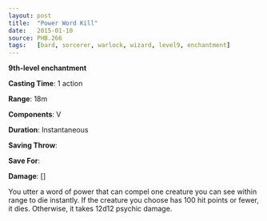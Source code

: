 ```yaml
---
layout: post
title:  "Power Word Kill"
date:   2015-01-10
source: PHB.266
tags:   [bard, sorcerer, warlock, wizard, level9, enchantment]
---
```


**9th-level enchantment**

**Casting Time**: 1 action

**Range**: 18m

**Components**: V

**Duration**: Instantaneous

**Saving Throw**:

**Save For**:

**Damage**: []

You utter a word of power that can compel one creature you can see within range to die instantly.  If the creature you choose has 100 hit points or fewer, it dies. Otherwise, it takes 12d12 psychic damage.
